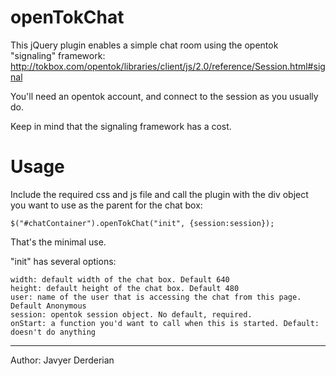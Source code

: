 openTokChat
===========

This jQuery plugin enables a simple chat room using the opentok "signaling" framework:
http://tokbox.com/opentok/libraries/client/js/2.0/reference/Session.html#signal

You'll need an opentok account, and connect to the session as you usually do.

Keep in mind that the signaling framework has a cost.

Usage
======

Include the required css and js file and call the plugin with the div object you want to use as the parent for the chat box:

    $("#chatContainer").openTokChat("init", {session:session});

That's the minimal use.

"init" has several options:

    width: default width of the chat box. Default 640
    height: default height of the chat box. Default 480
    user: name of the user that is accessing the chat from this page. Default Anonymous
    session: opentok session object. No default, required.
    onStart: a function you'd want to call when this is started. Default: doesn't do anything


---
Author: Javyer Derderian
